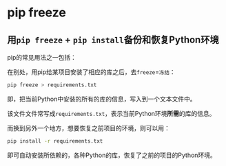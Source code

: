 # pip freeze

## 用`pip freeze` + `pip install`备份和恢复Python环境

pip的常见用法之一包括：

在别处，用pip给某项目安装了相应的库之后，去`freeze`=`冻结`：

```bash
pip freeze > requirements.txt
```

即，把当前Python中安装的所有的库的信息，写入到一个文本文件中。

该文件文件常写成`requirements.txt`，表示当前Python环境**所需**的库的信息。

而换到另外一个地方，想要恢复之前项目的环境，则可以用：

```bash
pip install -r requirements.txt
```

即可自动安装所依赖的，各种Python的库，恢复了之前的项目的Python环境。


